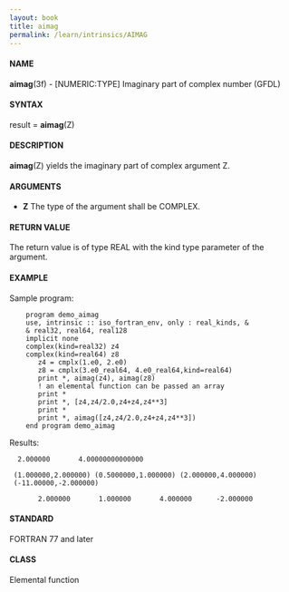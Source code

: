 ```yaml
---
layout: book
title: aimag
permalink: /learn/intrinsics/AIMAG
---
```

#### NAME

__aimag__(3f) - \[NUMERIC:TYPE\] Imaginary part of complex number
(GFDL)

#### SYNTAX

result = __aimag__(Z)

#### DESCRIPTION

__aimag__(Z) yields the imaginary part of complex argument Z.

#### ARGUMENTS

  - __Z__
    The type of the argument shall be COMPLEX.

#### RETURN VALUE

The return value is of type REAL with the kind type parameter of the
argument.

#### EXAMPLE

Sample program:

```
    program demo_aimag
    use, intrinsic :: iso_fortran_env, only : real_kinds, &
    & real32, real64, real128
    implicit none
    complex(kind=real32) z4
    complex(kind=real64) z8
       z4 = cmplx(1.e0, 2.e0)
       z8 = cmplx(3.e0_real64, 4.e0_real64,kind=real64)
       print *, aimag(z4), aimag(z8)
       ! an elemental function can be passed an array
       print *
       print *, [z4,z4/2.0,z4+z4,z4**3]
       print *
       print *, aimag([z4,z4/2.0,z4+z4,z4**3])
    end program demo_aimag
```

Results:

```
  2.000000       4.00000000000000

 (1.000000,2.000000) (0.5000000,1.000000) (2.000000,4.000000)
 (-11.00000,-2.000000)

       2.000000       1.000000       4.000000      -2.000000
```

#### STANDARD

FORTRAN 77 and later

#### CLASS

Elemental function
